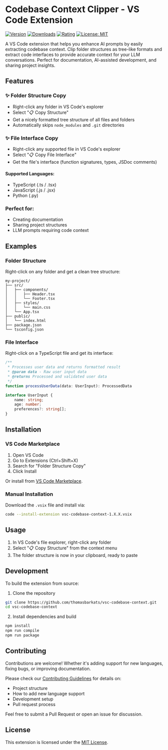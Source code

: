 # Codebase Context Clipper - VS Code Extension

[![Version](https://img.shields.io/visual-studio-marketplace/v/thomasbarkats.vsc-codebase-context)](https://marketplace.visualstudio.com/items?itemName=thomasbarkats.vsc-codebase-context)
[![Downloads](https://img.shields.io/visual-studio-marketplace/d/thomasbarkats.vsc-codebase-context)](https://marketplace.visualstudio.com/items?itemName=thomasbarkats.vsc-codebase-context)
[![Rating](https://img.shields.io/visual-studio-marketplace/r/thomasbarkats.vsc-codebase-context)](https://marketplace.visualstudio.com/items?itemName=thomasbarkats.vsc-codebase-context)
[![License: MIT](https://img.shields.io/badge/License-MIT-yellow.svg)](https://opensource.org/licenses/MIT)

A VS Code extension that helps you enhance AI prompts by easily extracting codebase context. Clip folder structures as tree-like formats and extract code interfaces to provide accurate context for your LLM conversations. Perfect for documentation, AI-assisted development, and sharing project insights.

## Features

### ✨ Folder Structure Copy
- Right-click any folder in VS Code's explorer
- Select "📋 Copy Structure"
- Get a nicely formatted tree structure of all files and folders
- Automatically skips `node_modules` and `.git` directories

### ✨ File Interface Copy
- Right-click any supported file in VS Code's explorer
- Select "📋 Copy File Interface"
- Get the file's interface (function signatures, types, JSDoc comments)

#### Supported Languages:
- TypeScript (.ts / .tsx)
- JavaScript (.js / .jsx)
- Python (.py)

### Perfect for:
- Creating documentation
- Sharing project structures
- LLM prompts requiring code context

## Examples

### Folder Structure
Right-click on any folder and get a clean tree structure:

```
my-project/
├── src/
│   ├── components/
│   │   ├── Header.tsx
│   │   └── Footer.tsx
│   ├── styles/
│   │   └── main.css
│   └── App.tsx
├── public/
│   └── index.html
├── package.json
└── tsconfig.json
```

### File Interface
Right-click on a TypeScript file and get its interface:

```typescript
/**
 * Processes user data and returns formatted result
 * @param data - Raw user input data
 * @returns Processed and validated user data
 */
function processUserData(data: UserInput): ProcessedData

interface UserInput {
    name: string;
    age: number;
    preferences?: string[];
}
```

## Installation

### VS Code Marketplace
1. Open VS Code
2. Go to Extensions (Ctrl+Shift+X)
3. Search for "Folder Structure Copy"
4. Click Install

Or install from [VS Code Marketplace](https://marketplace.visualstudio.com/items?itemName=thomasbarkats.vsc-codebase-context).

### Manual Installation
Download the `.vsix` file and install via:
```bash
code --install-extension vsc-codebase-context-1.X.X.vsix
```

## Usage

1. In VS Code's file explorer, right-click any folder
2. Select "📋 Copy Structure" from the context menu
3. The folder structure is now in your clipboard, ready to paste

## Development

To build the extension from source:

1. Clone the repository
```bash
git clone https://github.com/thomasbarkats/vsc-codebase-context.git
cd vsc-codebase-context
```

2. Install dependencies and build
```bash
npm install
npm run compile
npm run package
```

## Contributing

Contributions are welcome! Whether it's adding support for new languages, fixing bugs, or improving documentation.

Please check our [Contributing Guidelines](CONTRIBUTING.md) for details on:
- Project structure
- How to add new language support
- Development setup
- Pull request process

Feel free to submit a Pull Request or open an issue for discussion.

## License

This extension is licensed under the [MIT License](LICENSE).
